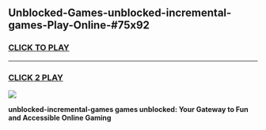 
## Unblocked-Games-unblocked-incremental-games-Play-Online-#75x92
<h3>
<a href="https://premium.freeplayer.one?title=unblocked-incremental-games&ref=27F">CLICK TO PLAY</a></h3>
<hr>

<h3>
<a href="https://premium.freeplayer.one?title=unblocked-incremental-games&ref=27F">CLICK 2 PLAY</a>
  
</h3>

<a href="https://premium.freeplayer.one?title=unblocked-incremental-games&ref=27F"><img src="https://clearcache.store/games.png"></a>


**unblocked-incremental-games games unblocked: Your Gateway to Fun and Accessible Online Gaming**
